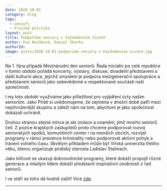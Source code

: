 ```yaml
---
date: 2020-10-01
category: blog
tags:
  - senioři
  - krajská politika
layout: post
title: Podpoříme seniory v každodenním životě
author: Eva Nováková, Daniel Škarka
authorId:  
image: posts/2020-10-01-podporime-seniory-v-kazdodennim-zivote.jpg
---
```


Na 1. října připadá Mezinárodní den seniorů. Řada iniciativ po celé republice v tomto období pořádá koncerty, výstavy, diskuse, divadelní představení a další kulturní akce, jejichž smyslem je podpora mezigenerační spolupráce a představení seniorů jako sebevědomé a respektované součásti naší společnosti.

I my toto období využíváme jako příležitost pro vyjádření úcty našim seniorům. Jako Piráti si uvědomujeme, že zejména v dnešní době patří mezi nejohroženější skupinu a záleží nám na tom, abychom je jako společnost dokázali ochránit.

Druhou stranou stejné mince je ale izolace a osamění, jimž mnoho seniorů čelí. Z pozice krajských zastupitelů proto chceme podporovat rozvoj seniorských spolků, komunitních center i na menších obcích, rozvíjet programy v rámci prevence kriminality nebo podporovat aktivní pohyb a trávení volného času. Skvělým příkladem může být Vírská univerzita třetího věku, kterou organizuje pirátský starosta Ladislav Stalmach.

Jako klíčové se ukazují dobrovolnické programy, které dokáží propojit různé generace a mladým lidem dokáží představit inspirativní osobnosti z řad seniorů.

I ve stáří se toho dá hodně zažít! Více [zde](https://vysocina.pirati.cz/komunalni-volby/program/2020vys/pecujici).


---
